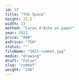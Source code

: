 ```yaml
---
id: 57
title: "The Space"
height: 31,5
width: 23
method: "Caran d'Ache on paper"
year: 2021
price: "800"
exPrice: "750"
status: ""
fileName: "2021-rummet.jpg"
medie: "drawing"
draft: "False"
slug: "rummet"
weight: "240"
---
```

